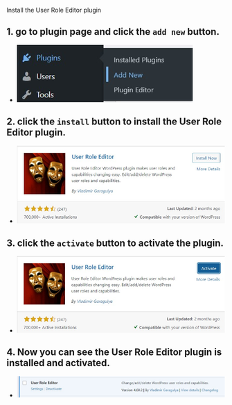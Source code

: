 Install the User Role Editor plugin

## 1. go to plugin page and click the `add new` button.
- ![Alt text](https://raw.githubusercontent.com/KuroP1/katacoda-scenarios/main/UserAuthorization/images/step2-1.jpg "a title")

## 2. click the `install` button to install the User Role Editor plugin.
- ![Alt text](https://raw.githubusercontent.com/KuroP1/katacoda-scenarios/main/UserAuthorization/images/step2-2.jpg "a title")

## 3. click the `activate` button to activate the plugin.
- ![Alt text](https://raw.githubusercontent.com/KuroP1/katacoda-scenarios/main/UserAuthorization/images/step2-3.jpg "a title")

## 4. Now you can see the User Role Editor plugin is installed and activated.
- ![Alt text](https://raw.githubusercontent.com/KuroP1/katacoda-scenarios/main/UserAuthorization/images/step2-4.jpg "a title")